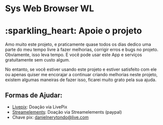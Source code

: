 # Sys Web Browser WL

# :sparkling\_heart: Apoie o projeto

Amo muito este projeto, e praticamente quase todos os dias dedico uma parte do meu tempo livre à fazer melhorias, corrigir erros e bugs no projeto. Obviamente, isso leva tempo. E você pode usar este App e serviços gratuitamente sem custo algum.

No entanto, se você estiver usando este projeto e estiver satisfeito com ele ou apenas quiser me encorajar a continuar criando melhorias neste projeto, existem algumas maneiras de fazer isso, ficarei muito grato pela sua ajuda. 
## **Formas de Ajudar:**

* [Livepix](https://livepix.gg/maddaniel1): Doação via LivePix
* [Streamelements](https://streamelements.com/mad_daniel1/tip): Doação via Streamelements (paypal)
* Chave pix: danielnerytondo@live.com


